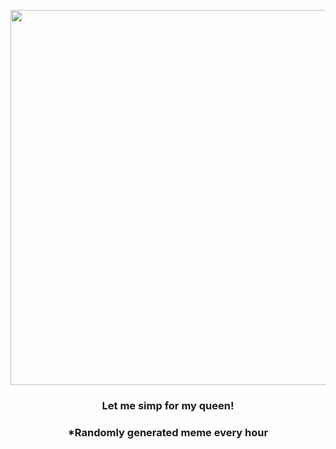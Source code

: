 <p align="center">
        <img src="https://i.redd.it/ty5nkywz2gg91.gif" width="600" height="600">
        </p>
        <h3 align="center">Let me simp for my queen!</h3>
        <h3 align="center">*Randomly generated meme every hour</h3>
    